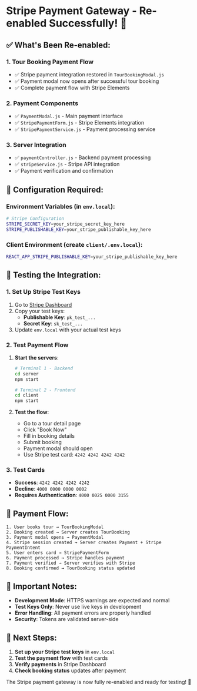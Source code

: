 # Stripe Payment Gateway - Re-enabled Successfully! 🎉

## ✅ What's Been Re-enabled:

### 1. **Tour Booking Payment Flow**
- ✅ Stripe payment integration restored in `TourBookingModal.js`
- ✅ Payment modal now opens after successful tour booking
- ✅ Complete payment flow with Stripe Elements

### 2. **Payment Components**
- ✅ `PaymentModal.js` - Main payment interface
- ✅ `StripePaymentForm.js` - Stripe Elements integration
- ✅ `StripePaymentService.js` - Payment processing service

### 3. **Server Integration**
- ✅ `paymentController.js` - Backend payment processing
- ✅ `stripeService.js` - Stripe API integration
- ✅ Payment verification and confirmation

## 🔧 Configuration Required:

### **Environment Variables** (in `env.local`):
```bash
# Stripe Configuration
STRIPE_SECRET_KEY=your_stripe_secret_key_here
STRIPE_PUBLISHABLE_KEY=your_stripe_publishable_key_here
```

### **Client Environment** (create `client/.env.local`):
```bash
REACT_APP_STRIPE_PUBLISHABLE_KEY=your_stripe_publishable_key_here
```

## 🧪 Testing the Integration:

### **1. Set Up Stripe Test Keys**
1. Go to [Stripe Dashboard](https://dashboard.stripe.com/test/apikeys)
2. Copy your test keys:
   - **Publishable Key**: `pk_test_...`
   - **Secret Key**: `sk_test_...`
3. Update `env.local` with your actual test keys

### **2. Test Payment Flow**
1. **Start the servers**:
   ```bash
   # Terminal 1 - Backend
   cd server
   npm start
   
   # Terminal 2 - Frontend  
   cd client
   npm start
   ```

2. **Test the flow**:
   - Go to a tour detail page
   - Click "Book Now"
   - Fill in booking details
   - Submit booking
   - Payment modal should open
   - Use Stripe test card: `4242 4242 4242 4242`

### **3. Test Cards**
- **Success**: `4242 4242 4242 4242`
- **Decline**: `4000 0000 0000 0002`
- **Requires Authentication**: `4000 0025 0000 3155`

## 🔄 Payment Flow:

```
1. User books tour → TourBookingModal
2. Booking created → Server creates TourBooking
3. Payment modal opens → PaymentModal
4. Stripe session created → Server creates Payment + Stripe PaymentIntent
5. User enters card → StripePaymentForm
6. Payment processed → Stripe handles payment
7. Payment verified → Server verifies with Stripe
8. Booking confirmed → TourBooking status updated
```

## 🚨 Important Notes:

- **Development Mode**: HTTPS warnings are expected and normal
- **Test Keys Only**: Never use live keys in development
- **Error Handling**: All payment errors are properly handled
- **Security**: Tokens are validated server-side

## 🎯 Next Steps:

1. **Set up your Stripe test keys** in `env.local`
2. **Test the payment flow** with test cards
3. **Verify payments** in Stripe Dashboard
4. **Check booking status** updates after payment

The Stripe payment gateway is now fully re-enabled and ready for testing! 🚀
